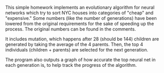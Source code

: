 This simple homework implements an evolutionary algorithm for neural networks which try to sort NYC houses into categories of "cheap" and "expensive."  Some numbers (like the number of generations) have been lowered from the original requirements for the sake of speeding up the process.  The original numbers can be found in the comments.

It includes mutation, which happens after 28 (should be 144) children are generated by taking the average of the 4 parents.  Then, the top 4 individuals (children + parents) are selected for the next generation.

The program also outputs a graph of how accurate the top neural net in each generation is, to help track the progress of the algorithm.
